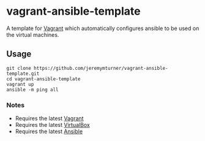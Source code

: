 # vagrant-ansible-template

A template for [Vagrant](http://www.vagrantup.com) which automatically configures ansible to be used on the virtual machines.

## Usage
```
git clone https://github.com/jeremymturner/vagrant-ansible-template.git
cd vagrant-ansible-template
vagrant up
ansible -m ping all
```

### Notes
* Requires the latest [Vagrant](http://www.vagrantup.com)
* Requires the latest [VirtualBox](https://www.virtualbox.org)
* Requires the latest [Ansible](http://www.ansible.com)
